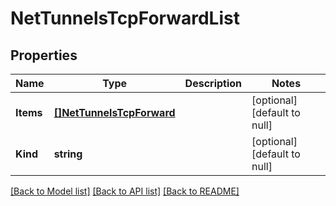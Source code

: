 # NetTunnelsTcpForwardList

## Properties
Name | Type | Description | Notes
------------ | ------------- | ------------- | -------------
**Items** | [**[]NetTunnelsTcpForward**](net_tunnels_tcpForward.md) |  | [optional] [default to null]
**Kind** | **string** |  | [optional] [default to null]

[[Back to Model list]](../README.md#documentation-for-models) [[Back to API list]](../README.md#documentation-for-api-endpoints) [[Back to README]](../README.md)


